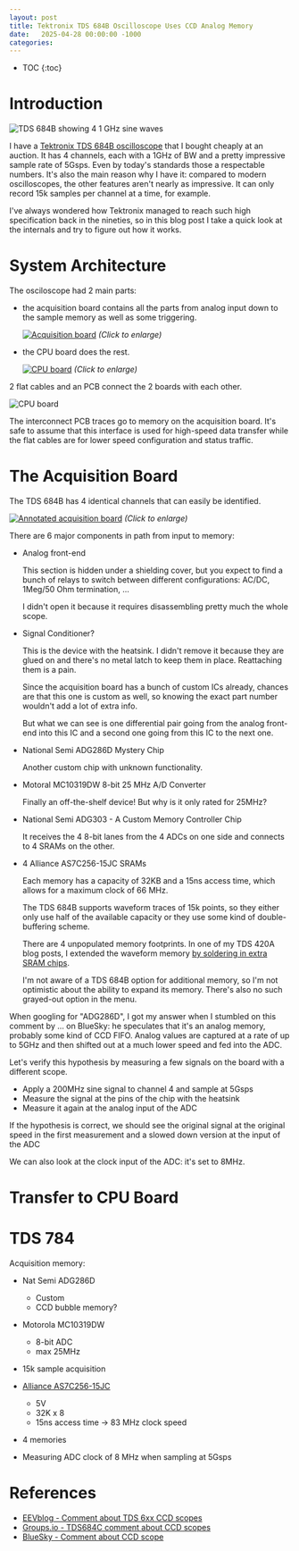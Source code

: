 ```yaml
---
layout: post
title: Tektronix TDS 684B Oscilloscope Uses CCD Analog Memory
date:   2025-04-28 00:00:00 -1000
categories:
---
```


* TOC
{:toc}

# Introduction

![TDS 684B showing 4 1 GHz sine waves](/assets/tds684b/tds684b.jpg)

I have a [Tektronix TDS 684B oscilloscope](/2024/04/17/Tektronix-TDS-Button-Swap.html) that I bought 
cheaply at an auction. It has 4 channels, each with a 1GHz of BW and a pretty impressive sample rate 
of 5Gsps. Even by today's standards those a respectable numbers. It's also the main reason why I have 
it: compared to modern oscilloscopes, the other features aren't nearly as impressive. It can only 
record 15k samples per channel at a time, for example.

I've always wondered how Tektronix managed to reach such high specification back in the nineties, 
so in this blog post I take a quick look at the internals and try to figure out how it works.

# System Architecture

The osciloscope had 2 main parts: 

* the acquisition board contains all the parts from analog input down to the sample memory as well as some triggering. 

  [![Acquisition board](/assets/tds684b/acquisition_board.jpg)](/assets/tds684b/acquisition_board.jpg)
  *(Click to enlarge)*

* the CPU board does the rest.

  [![CPU board](/assets/tds684b/cpu_board.jpg)](/assets/tds684b/cpu_board.jpg)
  *(Click to enlarge)*

2 flat cables and an PCB connect the 2 boards with each other. 

![CPU board](/assets/tds684b/interconnections.jpg)

The interconnect PCB traces go to memory on the acquisition board. It's safe to assume that
this interface is used for high-speed data transfer while the flat cables are for lower speed
configuration and status traffic.

# The Acquisition Board

The TDS 684B has 4 identical channels that can easily be identified.

[![Annotated acquisition board](/assets/tds684b/acquisition_board_annotated.jpg)](/assets/tds684b/acquisition_board_annotated.jpg)
*(Click to enlarge)*

There are 6 major components in path from input to memory:

* Analog front-end

  This section is hidden under a shielding cover, but you expect to find a bunch of
  relays to switch between different configurations: AC/DC, 1Meg/50 Ohm termination, ...

  I didn't open it because it requires disassembling pretty much the whole scope.

* Signal Conditioner?

  This is the device with the heatsink. I didn't remove it because they are glued on and
  there's no metal latch to keep them in place. Reattaching them is a pain.

  Since the acquisition board has a bunch of custom ICs already, chances are that this
  one is custom as well, so knowing the exact part number wouldn't add a lot of extra info.

  But what we can see is one differential pair going from the analog front-end into
  this IC and a second one going from this IC to the next one. 

* National Semi ADG286D Mystery Chip

  Another custom chip with unknown functionality. 

* Motoral MC10319DW 8-bit 25 MHz A/D Converter

  Finally an off-the-shelf device! But why is it only rated for 25MHz?

* National Semi ADG303 - A Custom Memory Controller Chip

  It receives the 4 8-bit lanes from the 4 ADCs on one side and connects
  to 4 SRAMs on the other.

* 4 Alliance AS7C256-15JC SRAMs

  Each memory has a capacity of 32KB and a 15ns access time, which allows for
  a maximum clock of 66 MHz.

  The TDS 684B supports waveform traces of 15k points, so they either only use
  half of the available capacity or they use some kind of double-buffering scheme.

  There are 4 unpopulated memory footprints. In one of my TDS 420A blog posts,
  I extended the waveform memory 
  [by soldering in extra SRAM chips](/2020/07/11/Option-Hacking-the-Tektronix-TDS-420A.html#in-search-of-the-missing-memory).
  
  I'm not aware of a TDS 684B option for additional memory, so I'm not optimistic
  about the ability to expand its memory. There's also no such grayed-out option
  in the menu.


When googling for "ADG286D", I got my answer when I stumbled on this comment by ... on BlueSky:
he speculates that it's an analog memory, probably some kind of CCD FIFO. Analog values are captured
at a rate of up to  5GHz and then shifted out at a much lower speed and fed into the ADC.

Let's verify this hypothesis by measuring a few signals on the board with a different scope.

* Apply a 200MHz sine signal to channel 4 and sample at 5Gsps
* Measure the signal at the pins of the chip with the heatsink
* Measure it again at the analog input of the ADC

If the hypothesis is correct, we should see the original signal at the original speed in the first
measurement and a slowed down version at the input of the ADC

We can also look at the clock input of the ADC: it's set to 8MHz.

# Transfer to CPU Board


# TDS 784


Acquisition memory:

* Nat Semi ADG286D
    * Custom
    * CCD bubble memory?

* Motorola MC10319DW
    * 8-bit ADC
    * max 25MHz

* 15k sample acquisition

* [Alliance AS7C256-15JC](https://www.farnell.com/datasheets/101856.pdf)
    * 5V
    * 32K x 8
    * 15ns access time -> 83 MHz clock speed
* 4 memories

* Measuring ADC clock of 8 MHz when sampling at 5Gsps

# References

* [EEVblog - Comment about TDS 6xx CCD scopes](https://www.eevblog.com/forum/testgear/conversion-of-500mhz-tds744a-to-1ghz-tds784a/msg1032649/#msg1032649)
* [Groups.io - TDS684C comment about CCD scopes](https://groups.io/g/TekScopes/message/162247)
* [BlueSky - Comment about CCD scope](https://web-cdn.bsky.app/profile/retr0.id/post/3ljqf5bvkys2d)

